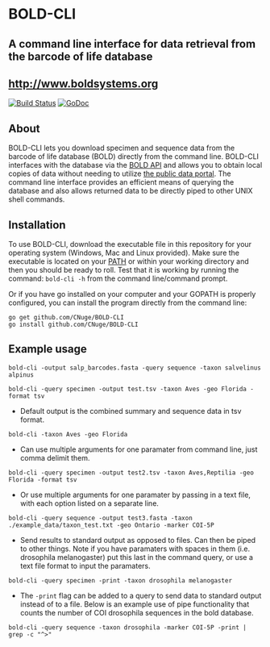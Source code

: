 # BOLD-CLI
## A command line interface for data retrieval from the barcode of life database
## http://www.boldsystems.org
[![Build Status](https://travis-ci.org/CNuge/BOLD-CLI.svg?branch=master)](https://travis-ci.org/CNuge/BOLD-CLI)	[![GoDoc](https://godoc.org/github.com/CNuge/BOLD-CLI/bold?status.svg)](https://godoc.org/github.com/CNuge/BOLD-CLI/bold)

## About

BOLD-CLI lets you download specimen and sequence data from the barcode of life database (BOLD) directly from the command line. BOLD-CLI interfaces with the database via the [BOLD API](http://www.boldsystems.org/index.php/resources/api?type=webservices) and allows you to obtain local copies of data without needing to utilize [the public data portal](http://www.boldsystems.org/index.php/Public_BINSearch?searchtype=records). The command line interface provides an efficient means of querying the database and also allows returned data to be directly piped to other UNIX shell commands. 

## Installation

To use BOLD-CLI, download the executable file in this repository for your operating system (Windows, Mac and Linux provided). Make sure the executable is located on your [PATH](https://en.wikipedia.org/wiki/PATH_(variable)) or within your working directory and then you should be ready to roll. Test that it is working by running the command: `bold-cli -h` from the command line/command prompt.

Or if you have go installed on your computer and your GOPATH is properly configured, you can install the program directly from the command line:
```
go get github.com/CNuge/BOLD-CLI
go install github.com/CNuge/BOLD-CLI
```

## Example usage
```
bold-cli -output salp_barcodes.fasta -query sequence -taxon salvelinus alpinus

bold-cli -query specimen -output test.tsv -taxon Aves -geo Florida -format tsv
```
- Default output is the combined summary and sequence data in tsv format.
```
bold-cli -taxon Aves -geo Florida
```
- Can use multiple arguments for one paramater from command line, just comma delimit them.
```
bold-cli -query specimen -output test2.tsv -taxon Aves,Reptilia -geo Florida -format tsv
```
- Or use multiple arguments for one paramater by passing in a text file, with each option listed on a separate line.
```
bold-cli -query sequence -output test3.fasta -taxon ./example_data/taxon_test.txt -geo Ontario -marker COI-5P
```
- Send results to standard output as opposed to files. Can then be piped to other things. Note if you have paramaters with spaces in them (i.e. drosophila melanogaster) put this last in the command query, or use a text file format to input the paramaters.
```
bold-cli -query specimen -print -taxon drosophila melanogaster  
```
- The `-print` flag can be added to a query to send data to standard output instead of to a file. Below is an example use of pipe functionality that counts the number of COI drosophila sequences in the bold database.
```
bold-cli -query sequence -taxon drosophila -marker COI-5P -print | grep -c "^>"
```

